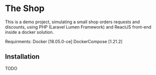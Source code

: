 # The Shop

This is a demo project, simulating a small shop orders requests and discounts, using PHP (Laravel Lumen Framework) and ReactJS front-end inside a docker solution.

Requirments:
Docker [18.05.0-ce]
DockerCompose [1.21.2]

## Installation

TODO
